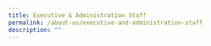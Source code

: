 ```yaml
---
title: Executive & Administration Staff
permalink: /about-us/executive-and-administration-staff
description: ""
---
```

